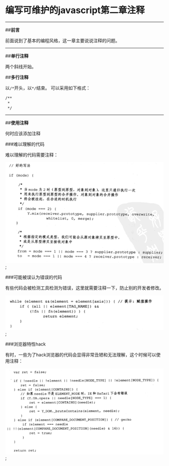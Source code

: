 ﻿# 编写可维护的javascript第二章注释


---

##**前言**

前面说到了基本的编程风格，这一章主要说说注释的问题。

---


##**单行注释**

两个斜线开始。

##**多行注释**

以`/*`开头，以`*/`结束。
可以采用如下格式：
```
/**
 *
 */
```
 
---
 
##**使用注释**
 
何时应该添加注释
 
###难以理解的代码

难以理解的代码需要注释：

![images](./images/1-1.png);

###可能被误认为错误的代码

有些代码会被检测工具检测为错误，这里就需要注释一下，防止别的开发者修改。

![images](./images/1-2.png);


###浏览器特性hack

有时，一些为了hack浏览器的代码会显得非常丑陋和无法理解，这个时候可以使用注释：

![images](./images/1-3.png);



